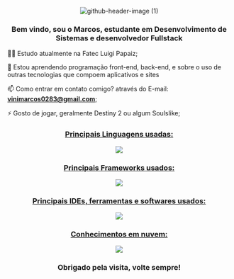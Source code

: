 <div align="center">

![github-header-image (1)](https://user-images.githubusercontent.com/102962949/203436709-18242da6-9e99-4a1f-a78a-40c837eee64c.png)

<h3 align="center">Bem vindo, sou o Marcos, estudante em Desenvolvimento de Sistemas e desenvolvedor Fullstack</h3>
 
</div>

👩‍💻 Estudo atualmente na Fatec Luigi Papaiz;

🧠 Estou aprendendo programação front-end, back-end, e sobre o uso de outras tecnologias que compoem aplicativos e sites

📫 Como entrar em contato comigo? através do E-mail: **vinimarcos0283@gmail.com**;

⚡️ Gosto de jogar, geralmente Destiny 2 ou algum Soulslike;

<div align="center">
<p align="center">
  <a href="https://skillicons.dev">
   <h3>Principais Linguagens usadas:</h3>
    <img src="https://skillicons.dev/icons?i=java,python,kotlin,html,css,js,cs,mysql&perline=4" />
   <h3>Principais Frameworks usados:</h3>
    <img src="https://skillicons.dev/icons?i=bootstrap,spring,angular,react&perline=5" />
   <h3>Principais IDEs, ferramentas e softwares usados:</h3>
    <img src="https://skillicons.dev/icons?i=vscode,eclipse,visualstudio,idea,unity,nodejs,mongodb,firebase,androidstudio&perline=3"/>
   <h3>Conhecimentos em nuvem:</h3>
    <img src="https://skillicons.dev/icons?i=gcp,aws"/>
  </a>
</p>
</div>

<h3 align="center">Obrigado pela visita, volte sempre!</h3>

  


